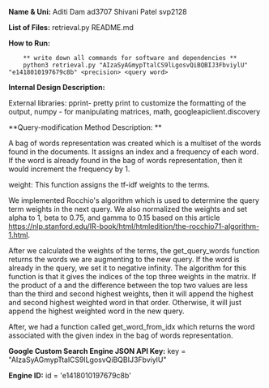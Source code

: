**Name & Uni:**
        Aditi Dam ad3707
        Shivani Patel svp2128

**List of Files:**
retrieval.py 
README.md

**How to Run:**

        ** write down all commands for software and dependencies **
        python3 retrieval.py "AIzaSyAGmypTtalCS9lLgosvQiBQBIJ3FbviylU" "e1418010197679c8b" <precision> <query word>

**Internal Design Description:**

External libraries: pprint- pretty print to customize the formatting of the output, numpy - for manipulating matrices, math, googleapiclient.discovery 

**Query-modification Method Description: **

A bag of words representation was created which is a multiset of the words found in the documents. It assigns an index and a frequency of each word. If the word is already found in the bag of words representation, then it would increment the frequency by 1.

weight:
This function assigns the tf-idf weights to the terms. 

We implemented Rocchio's algorithm which is used to determine the query term weights in the next query. We also normalized the weights and set alpha to 1, beta to 0.75, and gamma to 0.15 based on this article https://nlp.stanford.edu/IR-book/html/htmledition/the-rocchio71-algorithm-1.html. 

After we calculated the weights of the terms, the get_query_words function returns the words we are augmenting to the new query. If the word is already in the query, we set it to negative infinity. The algorithm for this function is that it gives the indices of the top three weights in the matrix. If the product of a and the difference between the top two values are less than the third and second highest weights, then it will append the highest and second highest weighted word in that order. Otherwise, it will just append the highest weighted word in the new query. 

After, we had a function called get_word_from_idx which returns the word associated with the given index in the bag of words representation. 

**Google Custom Search Engine JSON API Key:**
key = "AIzaSyAGmypTtalCS9lLgosvQiBQBIJ3FbviylU"

**Engine ID:**
id = 'e1418010197679c8b'

